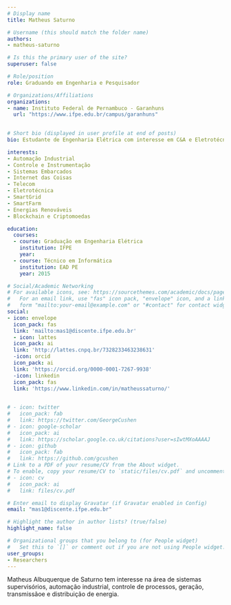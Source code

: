 ```yaml
---
# Display name
title: Matheus Saturno

# Username (this should match the folder name)
authors:
- matheus-saturno

# Is this the primary user of the site?
superuser: false

# Role/position
role: Graduando em Engenharia e Pesquisador

# Organizations/Affiliations
organizations:
- name: Instituto Federal de Pernambuco - Garanhuns
  url: "https://www.ifpe.edu.br/campus/garanhuns"
  

# Short bio (displayed in user profile at end of posts)
bio: Estudante de Engenharia Elétrica com interesse em C&A e Eletrotécnica. 

interests:
- Automação Industrial
- Controle e Instrumentação
- Sistemas Embarcados
- Internet das Coisas
- Telecom
- Eletrotécnica
- SmartGrid
- SmartFarm
- Energias Renováveis
- Blockchain e Criptomoedas

education:
  courses:
  - course: Graduação em Engenharia Elétrica
    institution: IFPE
    year: 
  - course: Técnico em Informática
    institution: EAD PE
    year: 2015

# Social/Academic Networking
# For available icons, see: https://sourcethemes.com/academic/docs/page-builder/#icons
#   For an email link, use "fas" icon pack, "envelope" icon, and a link in the
#   form "mailto:your-email@example.com" or "#contact" for contact widget.
social:
- icon: envelope
  icon_pack: fas
  link: 'mailto:mas1@discente.ifpe.edu.br'
  - icon: lattes
  icon_pack: ai
  link: 'http://lattes.cnpq.br/7328233463238631'
  -icon: orcid
  icon_pack: ai
  link: 'https://orcid.org/0000-0001-7267-9938'
  -icon: linkedin
  icon_pack: fas
  link: 'https://www.linkedin.com/in/matheussaturno/'
  

# - icon: twitter
#   icon_pack: fab
#   link: https://twitter.com/GeorgeCushen
# - icon: google-scholar
#   icon_pack: ai
#   link: https://scholar.google.co.uk/citations?user=sIwtMXoAAAAJ
# - icon: github
#   icon_pack: fab
#   link: https://github.com/gcushen
# Link to a PDF of your resume/CV from the About widget.
# To enable, copy your resume/CV to `static/files/cv.pdf` and uncomment the lines below.
# - icon: cv
#   icon_pack: ai
#   link: files/cv.pdf

# Enter email to display Gravatar (if Gravatar enabled in Config)
email: "mas1@discente.ifpe.edu.br"

# Highlight the author in author lists? (true/false)
highlight_name: false

# Organizational groups that you belong to (for People widget)
#   Set this to `[]` or comment out if you are not using People widget.
user_groups:
- Researchers
---
```


Matheus Albuquerque de Saturno tem interesse na área de sistemas supervisórios, automação industrial, controle de processos, geração, transmissãoe e distribuição de energia. 
